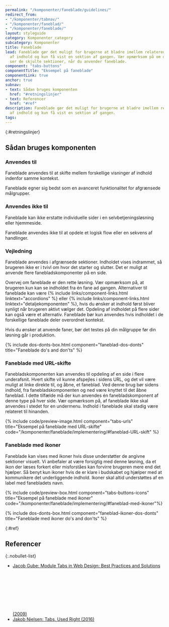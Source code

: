 ```yaml
---
permalink: "/komponenter/faneblade/guidelines/"
redirect_from:
- "/komponenter/tabnav/"
- "/komponenter/faneblad/"
- "/komponenter/faneblade/"
layout: styleguide
category: Komponenter_category
subcategory: Komponenter
title: Faneblade
lead: Faneblade gør det muligt for brugerne at bladre imellem relaterede sektioner
  af indhold og kun få vist en sektion af gangen. Vær opmærksom på om dine brugere
  ser de skjulte sektioner, når du anvender faneblade.
component: "tabs-buttons"
componentTitle: "Eksempel på faneblade"
componentLink: true
anchor: true
subnav:
- text: Sådan bruges komponenten
  href: "#retningslinjer"
- text: Referencer
  href: "#ref"
description: Faneblade gør det muligt for brugerne at bladre imellem relaterede sektioner
  af indhold og kun få vist en sektion af gangen.
tags:
---
```


{:#retningslinjer}
## Sådan bruges komponenten

### Anvendes til

Faneblade anvendes til at skifte mellem forskellige visninger af indhold indenfor samme kontekst.

Faneblade egner sig bedst som en avanceret funktionalitet for afgrænsede målgrupper.

### Anvendes ikke til

Faneblade kan ikke erstatte individuelle sider i en selvbetjeningsløsning eller hjemmeside.

Faneblade anvendes ikke til at opdele et logisk flow eller en sekvens af handlinger.

### Vejledning

Faneblade anvendes i afgrænsede sektioner. Indholdet vises indrammet, så brugeren ikke er i tvivl om hvor det starter og slutter. Det er muligt at anvende flere fanebladskomponenter på en side. 

Overvej om faneblade er den rette løsning. Vær opmærksom på, at brugeren kun kan se indholdet fra én fane ad gangen. Alternativer til faneblade kan være {% include links/component-links.html linktext="accordions" %} eller {% include links/component-links.html linktext="detaljekomponenten" %}, hvis du ønsker at indhold først bliver synligt når brugeren aktivt vælger det.
Opdeling af indholdet på flere sider kan også være et alternativ. Faneblade bør kun anvendes hvis indholdet i de forskellige faneblade deler overordnet kontekst.

Hvis du ønsker at anvende faner, bør det testes på din målgruppe før din løsning går i produktion.

{% include dos-donts-box.html component="faneblad-dos-donts" title="Faneblade do's and don'ts" %}

### Faneblade med URL-skifte

Fanebladskomponenten kan anvendes til opdeling af en side i flere underafsnit. Hvert skifte vil kunne afspejles i sidens URL, og det vil være muligt at linke direkte til, og åbne, et faneblad.
Ved denne brug bør sidens indhold, fra fanebladskomponenten og ned være knyttet til det åbne faneblad. I dette tilfælde må der kun anvendes én fanebladskomponent af denne type på hver side.
Vær opmærksom på, af faneblade ikke skal anvendes i stedet for en undermenu. Indhold i faneblade skal stadig være relateret til hinanden.

{% include code/preview-image.html component="tabs-urls" title="Eksempel på faneblade med URL-skifte" code="/komponenter/faneblade/implementering/#faneblad-URL-skift" %}

### Faneblade med ikoner

Faneblade kan vises med ikoner hvis disse understøtter de angivne sektioner visuelt. Vi anbefaler at være forsigtig med denne løsning, da et ikon der læses forkert eller misforståes kan forvirre brugeren mere end det hjælper. Så benyt kun ikoner hvis de er klare i budskabet og hjælper med at kommunikere det underliggende indhold.
Ikoner skal altid understøttes af en label med fanebladets navn.

{% include code/preview-box.html component="tabs-buttons-icons" title="Eksempel på faneblade med ikoner" code="/komponenter/faneblade/implementering/#faneblad-med-ikoner"%} 

{% include dos-donts-box.html component="faneblad-ikoner-dos-donts" title="Faneblade med ikoner do's and don'ts" %}

{:#ref}
## Referencer

{:.nobullet-list}
- <a href="https://www.smashingmagazine.com/2009/06/module-tabs-in-web-design-best-practices-and-solutions/" class="icon-link">Jacob Gube: Module Tabs in Web Design: Best Practices and Solutions (2009)<svg class="icon-svg" focusable="false" aria-hidden="true"><use xlink:href="#open-in-new"></use></svg></a>
- <a href="https://www.nngroup.com/articles/tabs-used-right/" class="icon-link">Jakob Nielsen: Tabs, Used Right (2016)<svg class="icon-svg" focusable="false" aria-hidden="true"><use xlink:href="#open-in-new"></use></svg></a>
